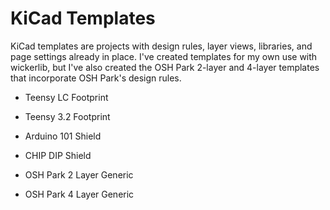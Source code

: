# KiCad Templates

KiCad templates are projects with design rules, layer views, libraries, and page settings already in place. I've created templates for my own use with wickerlib, but I've also created the OSH Park 2-layer and 4-layer templates that incorporate OSH Park's design rules. 

- Teensy LC Footprint
- Teensy 3.2 Footprint

- Arduino 101 Shield
- CHIP DIP Shield

- OSH Park 2 Layer Generic
- OSH Park 4 Layer Generic



